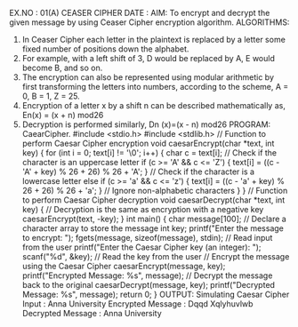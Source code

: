 EX.NO : 01(A) CEASER CIPHER
DATE : 
AIM:
To encrypt and decrypt the given message by using Ceaser Cipher
encryption algorithm.
ALGORITHMS:
1. In Ceaser Cipher each letter in the plaintext is replaced by a letter 
some fixed number of positions down the alphabet.
2. For example, with a left shift of 3, D would be replaced by A, E would 
become B, and so on.
3. The encryption can also be represented using modular arithmetic by first 
transforming the letters into numbers, according to the scheme, A = 0, B =
1, Z = 25.
4. Encryption of a letter x by a shift n can be described mathematically as,
En(x) = (x + n) mod26
5. Decryption is performed similarly,
Dn (x)=(x - n) mod26
PROGRAM:
CaearCipher.
#include <stdio.h>
#include <stdlib.h>
// Function to perform Caesar Cipher encryption
void caesarEncrypt(char *text, int key) {
 for (int i = 0; text[i] != '\0'; i++) {
 char c = text[i];
 // Check if the character is an uppercase letter
 if (c >= 'A' && c <= 'Z') {
 text[i] = ((c - 'A' + key) % 26 + 26) % 26 + 'A';
 }
 // Check if the character is a lowercase letter
 else if (c >= 'a' && c <= 'z') {
 text[i] = ((c - 'a' + key) % 26 + 26) % 26 + 'a';
 }
 // Ignore non-alphabetic characters
 }
}
// Function to perform Caesar Cipher decryption
void caesarDecrypt(char *text, int key) {
 // Decryption is the same as encryption with a negative key
 caesarEncrypt(text, -key);
}
int main() {
 char message[100]; // Declare a character array to store the message
 int key;
 printf("Enter the message to encrypt: ");
 fgets(message, sizeof(message), stdin); // Read input from the user
 printf("Enter the Caesar Cipher key (an integer): ");
 scanf("%d", &key); // Read the key from the user
 // Encrypt the message using the Caesar Cipher
 caesarEncrypt(message, key);
 printf("Encrypted Message: %s", message);
 // Decrypt the message back to the original
 caesarDecrypt(message, key);
 printf("Decrypted Message: %s", message);
 return 0;
}
OUTPUT:
Simulating Caesar Cipher
Input : Anna University
Encrypted Message : Dqqd Xqlyhuvlwb 
Decrypted Message : Anna University
